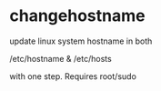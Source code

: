 # changehostname
update linux system hostname in both 

/etc/hostname & /etc/hosts 

with one step. Requires root/sudo
